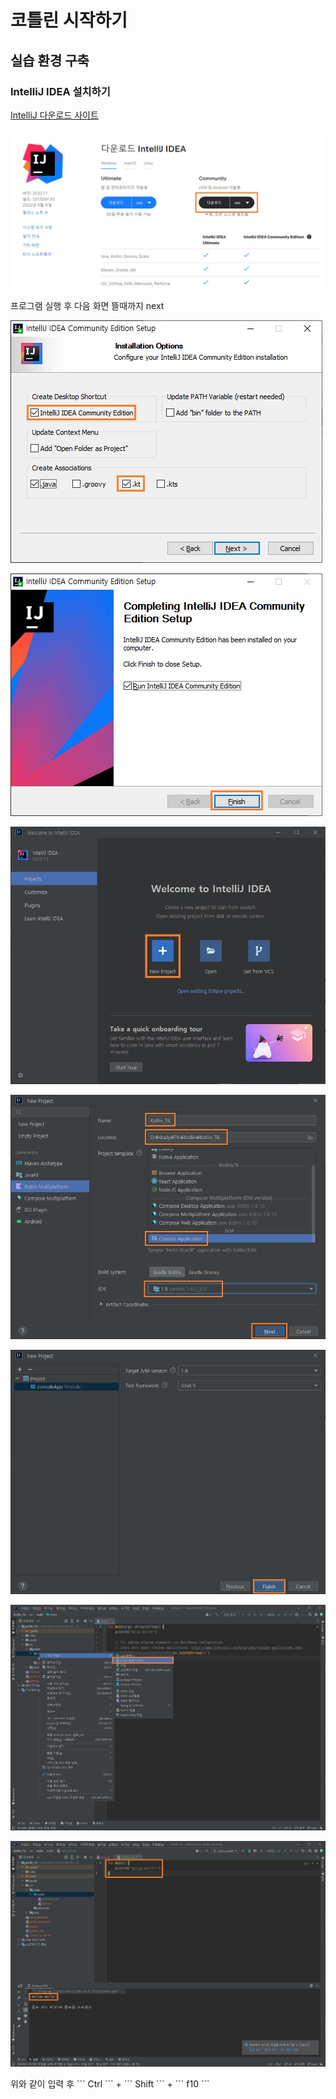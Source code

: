 코틀린 시작하기
==
실습 환경 구축
--
### IntelliJ IDEA 설치하기
[IntelliJ 다운로드 사이트](https://www.jetbrains.com/ko-kr/idea/download/#section=windows)
<p>

[<img src="../img/Kotlin/1/downsite.jpg">](https://www.jetbrains.com/ko-kr/idea/download/#section=windows)

</p>

프로그램 실행 후 다음 화면 뜰때까지 next
<p><img src="../img/Kotlin/1/install.jpg"></p>
<p><img src="../img/Kotlin/1/installFinish.jpg"></p>
<p><img src="../img/Kotlin/1/newProject.jpg"></p>
<p><img src="../img/Kotlin/1/newProject2.jpg"></p>
<p><img src="../img/Kotlin/1/newProject3.jpg"></p>
<p><img src="../img/Kotlin/1/newClass.jpg"></p>
<p><img src="../img/Kotlin/1/hellowolrd.jpg"></p>
위와 같이 입력 후 ``` Ctrl ``` + ``` Shift ``` + ``` f10 ```